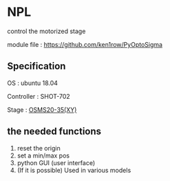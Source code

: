 # NPL 
  control the motorized stage
  
  module file : <https://github.com/ken1row/PyOptoSigma>

  ## Specification
  OS : ubuntu 18.04

  Controller : SHOT-702
  
  Stage : [OSMS20-35(XY)](https://sihyunkorea.cafe24.com/product/osms20-35xy-m6-osms20-xy-%EC%8A%A4%ED%85%8C%EC%9D%B4%EC%A7%80/916/category/427/display/1/)

  ## the needed functions
  1. reset the origin
  2. set a min/max pos
  3. python GUI (user interface)
  4. (If it is possible) Used in various models
